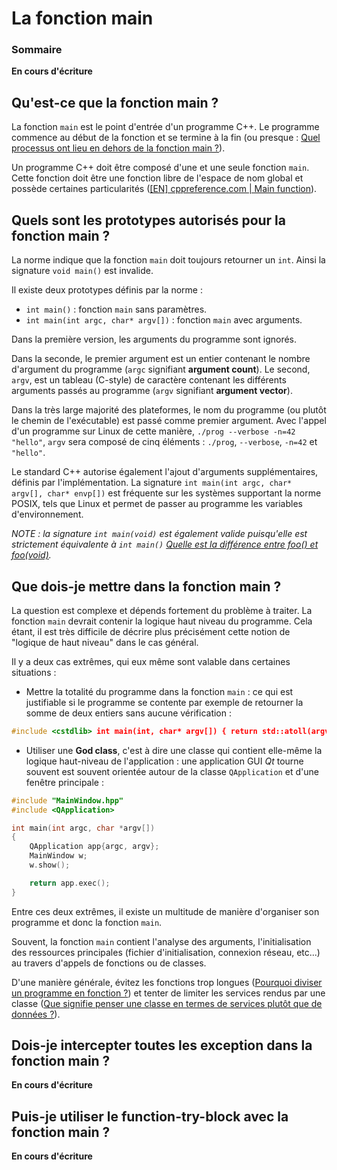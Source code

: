 # La fonction main

### Sommaire

**En cours d'écriture**

## Qu'est-ce que la fonction main ?

La fonction ```main``` est le point d'entrée d'un programme C++. Le programme commence au début de la fonction et se termine à la fin (ou presque : [Quel processus ont lieu en dehors de la fonction main ?](https://github.com/cpp-faq/cpp-faq/tree/develop/faq/fr-FR/.faq/404.md)).

Un programme C++ doit être composé d'une et une seule fonction ```main```. Cette fonction doit être une fonction libre de l'espace de nom global et possède certaines particularités ([[EN] cppreference.com | Main function](http://en.cppreference.com/w/cpp/language/main_function)).

## Quels sont les prototypes autorisés pour la fonction main ?

La norme indique que la fonction ```main``` doit toujours retourner un ```int```. Ainsi la signature ```void main()``` est invalide.

Il existe deux prototypes définis par la norme :
 - ```int main()``` : fonction ```main``` sans paramètres.
 - ```int main(int argc, char* argv[])``` : fonction ```main``` avec arguments.

Dans la première version, les arguments du programme sont ignorés.

Dans la seconde, le premier argument est un entier contenant le nombre d'argument du programme (```argc``` signifiant **argument count**). Le second, ```argv```, est un tableau (C-style) de caractère contenant les différents arguments passés au programme (```argv``` signifiant **argument vector**).

Dans la très large majorité des plateformes, le nom du programme (ou plutôt le chemin de l'exécutable) est passé comme premier argument. Avec l'appel d'un programme sur Linux de cette manière, ```./prog --verbose -n=42 "hello"```, ```argv``` sera composé de cinq éléments : ```./prog```, ```--verbose```, ```-n=42``` et ```"hello"```.

Le standard C++ autorise également l'ajout d'arguments supplémentaires, définis par l'implémentation. La signature ```int main(int argc, char* argv[], char* envp[])``` est fréquente sur les systèmes supportant la norme POSIX, tels que Linux et permet de passer au programme les variables d'environnement.

*NOTE : la signature ```int main(void)``` est également valide puisqu'elle est strictement équivalente à ```int main()``` [Quelle est la différence entre foo() et foo(void)](github.com/cpp-faq/cpp-faq/tree/develop/faq/fr-FR/.faq/404.md).*

## Que dois-je mettre dans la fonction main ?

La question est complexe et dépends fortement du problème à traiter.
La fonction ```main``` devrait contenir la logique haut niveau du programme. Cela étant, il est très difficile de décrire plus précisément cette notion de "logique de haut niveau" dans le cas général.

Il y a deux cas extrêmes, qui eux même sont valable dans certaines situations :
 - Mettre la totalité du programme dans la fonction ```main``` : ce qui est justifiable si le programme se contente par exemple de retourner la somme de deux entiers sans aucune vérification :

 ```cpp
 #include <cstdlib> int main(int, char* argv[]) { return std::atoll(argv[1]) + std::atoll(argv[2])}
 ```

 - Utiliser une **God class**, c'est à dire une classe qui contient elle-même la logique haut-niveau de l'application : une application GUI *Qt* tourne souvent est souvent orientée autour de la classe ```QApplication``` et d'une fenêtre principale :

 ```cpp
 #include "MainWindow.hpp"
 #include <QApplication>

 int main(int argc, char *argv[])
 {
     QApplication app{argc, argv};
     MainWindow w;
     w.show();

     return app.exec();
 }
 ```

Entre ces deux extrêmes, il existe un multitude de manière d'organiser son programme et donc la fonction ```main```.

Souvent, la fonction ```main``` contient l'analyse des arguments, l'initialisation des ressources principales (fichier d'initialisation, connexion réseau, etc...) au travers d'appels de fonctions ou de classes.

 D'une manière générale, évitez les fonctions trop longues ([Pourquoi diviser un programme en fonction ?](https://github.com/cpp-faq/cpp-faq/tree/develop/faq/fr-FR/.faq/404.md])) et tenter de limiter les services rendus par une classe ([Que signifie penser une classe en termes de services plutôt que de données ?](https://github.com/cpp-faq/cpp-faq/tree/develop/faq/fr-FR/.faq/404.md)).

## Dois-je intercepter toutes les exception dans la fonction main ?

**En cours d'écriture**

## Puis-je utiliser le function-try-block avec la fonction main ?

**En cours d'écriture**
